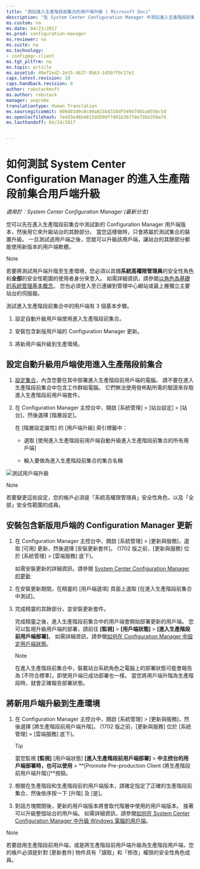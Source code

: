```yaml
---
title: "測試進入生產階段前集合的用戶端升級 | Microsoft Docs"
description: "在 System Center Configuration Manager 中測試進入生產階段前集合的用戶端升級。"
ms.custom: na
ms.date: 04/23/2017
ms.prod: configuration-manager
ms.reviewer: na
ms.suite: na
ms.technology:
- configmgr-client
ms.tgt_pltfrm: na
ms.topic: article
ms.assetid: 49ef2ed2-2e15-4637-8b63-1d5b7f9c17e1
caps.latest.revision: 10
caps.handback.revision: 0
author: robstackmsft
ms.author: robstack
manager: angrobe
translationtype: Human Translation
ms.sourcegitcommit: 690d03d9c8c49a815bd318df549d7401a855bc5d
ms.openlocfilehash: 7edd3e46b4813dd50df7d01b367f8e73bb350a7d
ms.lasthandoff: 04/24/2017


---
```

# <a name="how-to-test-client-upgrades-in-a-pre-production-collection-in-system-center-configuration-manager"></a>如何測試 System Center Configuration Manager 的進入生產階段前集合用戶端升級

*適用於︰System Center Configuration Manager (最新分支)*

您可以先在進入生產階段前集合中測試新的 Configuration Manager 用戶端版本，然後用它來升級站台的其餘部分。  當您這樣做時，只會將屬於測試集合的裝置升級。 一旦測試過用戶端之後，您就可以升級該用戶端，讓站台的其餘部分都能使用新版本的用戶端軟體。

> [!NOTE]
> 若要將測試用戶端升階至生產環境，您必須以具備**系統高權限管理員**的安全性角色和**全部**的安全性範圍的使用者身分來登入。 如需詳細資訊，請參閱[以角色為基礎的系統管理基本概念](/sccm/core/understand/fundamentals-of-role-based-administration)。 您也必須登入至已連線到管理中心網站或最上層獨立主要站台的伺服器。

 測試進入生產階段前集合中的用戶端有 3 個基本步驟。  

1.  設定自動升級用戶端使用進入生產階段前集合。  

2.  安裝包含新版用戶端的 Configuration Manager 更新。  

3.  將新用戶端升級到生產環境。  

##  <a name="to-configure-automatic-client-upgrades-to-use-a-pre-production-collection"></a>設定自動升級用戶端使用進入生產階段前集合  

1. [設定集合](..\collections\create-collections.md)，內含您要在其中部署進入生產階段前用戶端的電腦。 請不要在進入生產階段前集合中包含工作群組電腦。 它們無法使用發佈點所需的驗證來存取進入生產階段前用戶端套件。   

1.  在 Configuration Manager 主控台中，開啟 [系統管理] > [站台設定] > [站台]，然後選擇 [階層設定]。  

     在 [階層設定屬性]  的 [用戶端升級] 索引標籤中：  

    -   選取 [使用進入生產階段前用戶端自動升級進入生產階段前集合的所有用戶端]   

    -   輸入要做為進入生產階段前集合的集合名稱  

![測試用戶端升級](media/test-client-upgrades.png)

>[!NOTE]
>若要變更這些設定，您的帳戶必須是「系統高權限管理員」安全性角色，以及「全部」安全性範圍的成員。


##  <a name="to-install-a-configuration-manager-update-that-includes-a-new-version-of-the-client"></a>安裝包含新版用戶端的 Configuration Manager 更新  

1.  在 Configuration Manager 主控台中，開啟 [系統管理] > [更新與服務]，選取 [可用] 更新，然後選擇 [安裝更新套件]。 (1702 版之前，[更新與服務] 位於 [系統管理] > [雲端服務] 底下)。

     如需安裝更新的詳細資訊，請參閱 [System Center Configuration Manager 的更新](../../../../core/servers/manage/updates.md)  

2.  在安裝更新期間，在精靈的 [用戶端選項] 頁面上選取 [在進入生產階段前集合中測試]。  

3.  完成精靈的其餘部分，並安裝更新套件。  

     完成精靈之後，進入生產階段前集合中的用戶端會開始部署更新的用戶端。 您可以監視升級用戶端的部署，請前往 **[監視]** > **[用戶端狀態]** > **[進入生產階段前用戶端部署]**。 如需詳細資訊，請參閱[如何在 Configuration Manager 中設定用戶端狀態](../../../../core/clients/deploy/monitor-client-deployment-status.md)。

    > [!NOTE]
    > 在進入生產階段前集合中，裝載站台系統角色之電腦上的部署狀態可能會報告為 [不符合標準]，即使用戶端已成功部署也一樣。 當您將用戶端升階為生產階段時，就會正確報告部署狀態。

##  <a name="to-promote-the-new-client-to-production"></a>將新用戶端升級到生產環境  

1.  在 Configuration Manager 主控台中，開啟 [系統管理] > [更新與服務]，然後選擇 [將生產階段前用戶端升階]。 (1702 版之前，[更新與服務] 位於 [系統管理] > [雲端服務] 底下)。

    > [!TIP]
    > 當您監視 **[監視]** [用戶端狀態] **[進入生產階段前用戶端部署]** > **中主控台的用戶端部署時，也可以使用** > **[Promote Pre-production Client (將生產階段前用戶端升階)]**按鈕。

2.  檢閱在生產階段和生產階段前的用戶端版本，請確定指定了正確的生產階段前集合，然後依序按一下 [升階] 及 [是]。  

3.  對話方塊關閉後，更新的用戶端版本將會取代階層中使用的用戶端版本。 接著可以升級整個站台的用戶端。 如需詳細資訊，請參閱[如何在 System Center Configuration Manager 中升級 Windows 電腦的用戶端](../../../../core/clients/manage/upgrade/upgrade-clients-for-windows-computers.md)。  

>[!NOTE]
>若要啟用生產階段前用戶端，或是將生產階段前用戶端升級為生產階段用戶端，您的帳戶必須是針對 [更新套件] 物件具有「讀取」和「修改」權限的安全性角色成員。

